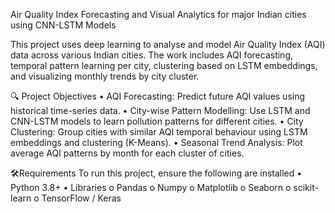 Air Quality Index Forecasting and Visual Analytics for major Indian cities using CNN-LSTM Models

This project uses deep learning to analyse and model Air Quality Index (AQI) data across various Indian cities. The work includes AQI forecasting, temporal pattern learning per city, clustering based on LSTM embeddings, and visualizing monthly trends by city cluster.

🔍 Project Objectives
•	AQI Forecasting: Predict future AQI values using historical time-series data.
•	City-wise Pattern Modelling: Use LSTM and CNN-LSTM models to learn pollution patterns for different cities.
•	City Clustering: Group cities with similar AQI temporal behaviour using LSTM embeddings and clustering (K-Means).
•	Seasonal Trend Analysis: Plot average AQI patterns by month for each cluster of cities.

🛠️Requirements
To run this project, ensure the following are installed
•	Python 3.8+
•	Libraries
o	Pandas
o	Numpy
o	Matplotlib
o	Seaborn
o	scikit-learn
o	TensorFlow / Keras


